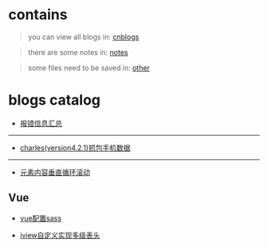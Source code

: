 # contains
> you can view all blogs in: [cnblogs](http://www.cnblogs.com/he-wei/)

> there are some notes in: [notes](https://github.com/NameHewei/blog/tree/master/notes)

> some files need to be saved in: [other](https://github.com/NameHewei/blog/tree/master/other)

# blogs catalog

- [报错信息汇总](http://www.cnblogs.com/he-wei/p/8478498.html)

---
- [charles(version4.2.1)抓包手机数据](http://www.cnblogs.com/he-wei/p/8482243.html)

---
- [元素内容垂直循环滚动](http://www.cnblogs.com/he-wei/p/8489773.html)

## Vue
- [vue配置sass](http://www.cnblogs.com/he-wei/p/7929045.html)

- [iview自定义实现多级表头](http://www.cnblogs.com/he-wei/p/8487998.html)
